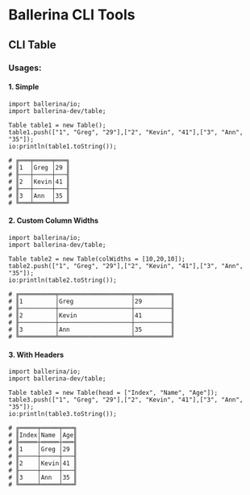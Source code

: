 # Ballerina CLI Tools

## CLI Table
### Usages:

#### 1. Simple
```ballerina
import ballerina/io;
import ballerina-dev/table;

Table table1 = new Table();
table1.push(["1", "Greg", "29"],["2", "Kevin", "41"],["3", "Ann", "35"]);
io:println(table1.toString());
```

```ballerina
# ╔═══╤═════╤═══╗
# ║1  │Greg │29 ║
# ╟───┼─────┼───╢
# ║2  │Kevin│41 ║
# ╟───┼─────┼───╢
# ║3  │Ann  │35 ║
# ╚═══╧═════╧═══╝
```

#### 2. Custom Column Widths
```ballerina
import ballerina/io;
import ballerina-dev/table;

Table table2 = new Table(colWidths = [10,20,10]);
table2.push(["1", "Greg", "29"],["2", "Kevin", "41"],["3", "Ann", "35"]);
io:println(table2.toString());
```

```ballerina
# ╔══════════╤════════════════════╤══════════╗
# ║1         │Greg                │29        ║
# ╟──────────┼────────────────────┼──────────╢
# ║2         │Kevin               │41        ║
# ╟──────────┼────────────────────┼──────────╢
# ║3         │Ann                 │35        ║
# ╚══════════╧════════════════════╧══════════╝
```

#### 3. With Headers
```ballerina
import ballerina/io;
import ballerina-dev/table;

Table table3 = new Table(head = ["Index", "Name", "Age"]);
table3.push(["1", "Greg", "29"],["2", "Kevin", "41"],["3", "Ann", "35"]);
io:println(table3.toString());
```

```ballerina
# ╔═════╤═════╤═══╗
# ║Index│Name │Age║
# ╟═════┼═════┼═══╢
# ║1    │Greg │29 ║
# ╟─────┼─────┼───╢
# ║2    │Kevin│41 ║
# ╟─────┼─────┼───╢
# ║3    │Ann  │35 ║
# ╚═════╧═════╧═══╝
```
